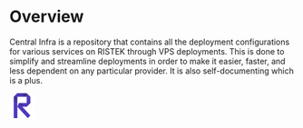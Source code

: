 # Overview

Central Infra is a repository that contains all the deployment configurations for various services on RISTEK through VPS deployments. This is done to simplify and streamline deployments in order to make it easier, faster, and less dependent on any particular provider. It is also self-documenting which is a plus.

![test](./img/test.png)